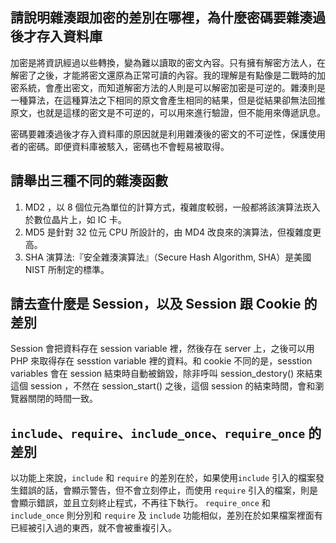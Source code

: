 ## 請說明雜湊跟加密的差別在哪裡，為什麼密碼要雜湊過後才存入資料庫

加密是將資訊經過以些轉換，變為難以讀取的密文內容。只有擁有解密方法人，在解密了之後，才能將密文還原為正常可讀的內容。我的理解是有點像是二戰時的加密系統，會產出密文，而知道解密方法的人則是可以解密加密是可逆的。雜湊則是一種算法，在這種算法之下相同的原文會產生相同的結果，但是從結果卻無法回推原文，也就是這樣的密文是不可逆的，可以用來進行驗證，但不能用來傳遞訊息。

密碼要雜湊過後才存入資料庫的原因就是利用雜湊後的密文的不可逆性，保護使用者的密碼。即便資料庫被駭入，密碼也不會輕易被取得。

## 請舉出三種不同的雜湊函數
1. MD2 ，以 8 個位元為單位的計算方式，複雜度較弱，一般都將該演算法崁入於數位晶片上，如 IC 卡。
2. MD5 是針對 32 位元 CPU 所設計的，由 MD4 改良來的演算法，但複雜度更高。
3. SHA 演算法:『安全雜湊演算法』（Secure Hash Algorithm, SHA）是美國 NIST 所制定的標準。

## 請去查什麼是 Session，以及 Session 跟 Cookie 的差別
Session 會把資料存在 session variable 裡，然後存在 server 上，之後可以用 PHP 來取得存在 sesstion variable 裡的資料。和 cookie 不同的是，sesstion variables 會在 session 結束時自動被銷毀，除非呼叫 session_destory() 來結束這個 session ，不然在 session_start() 之後，這個 session 的結束時間，會和瀏覽器關閉的時間一致。

##  `include`、`require`、`include_once`、`require_once` 的差別
以功能上來說，`include` 和 `require` 的差別在於，如果使用`include` 引入的檔案發生錯誤的話，會顯示警告，但不會立刻停止，而使用 `require` 引入的檔案，則是會顯示錯誤，並且立刻終止程式，不再往下執行。
`require_once` 和 `include_once` 則分別和 `require` 及 `include` 功能相似，差別在於如果檔案裡面有已經被引入過的東西，就不會被重複引入。

